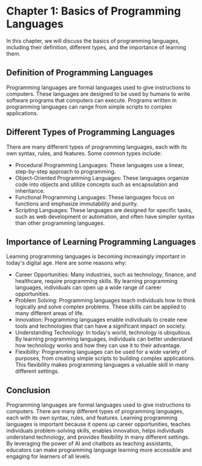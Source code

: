 Chapter 1: Basics of Programming Languages
==========================================

In this chapter, we will discuss the basics of programming languages, including their definition, different types, and the importance of learning them.

Definition of Programming Languages
-----------------------------------

Programming languages are formal languages used to give instructions to computers. These languages are designed to be used by humans to write software programs that computers can execute. Programs written in programming languages can range from simple scripts to complex applications.

Different Types of Programming Languages
----------------------------------------

There are many different types of programming languages, each with its own syntax, rules, and features. Some common types include:

* Procedural Programming Languages: These languages use a linear, step-by-step approach to programming.
* Object-Oriented Programming Languages: These languages organize code into objects and utilize concepts such as encapsulation and inheritance.
* Functional Programming Languages: These languages focus on functions and emphasize immutability and purity.
* Scripting Languages: These languages are designed for specific tasks, such as web development or automation, and often have simpler syntax than other programming languages.

Importance of Learning Programming Languages
--------------------------------------------

Learning programming languages is becoming increasingly important in today's digital age. Here are some reasons why:

* Career Opportunities: Many industries, such as technology, finance, and healthcare, require programming skills. By learning programming languages, individuals can open up a wide range of career opportunities.
* Problem Solving: Programming languages teach individuals how to think logically and solve complex problems. These skills can be applied to many different areas of life.
* Innovation: Programming languages enable individuals to create new tools and technologies that can have a significant impact on society.
* Understanding Technology: In today's world, technology is ubiquitous. By learning programming languages, individuals can better understand how technology works and how they can use it to their advantage.
* Flexibility: Programming languages can be used for a wide variety of purposes, from creating simple scripts to building complex applications. This flexibility makes programming languages a valuable skill in many different settings.

Conclusion
----------

Programming languages are formal languages used to give instructions to computers. There are many different types of programming languages, each with its own syntax, rules, and features. Learning programming languages is important because it opens up career opportunities, teaches individuals problem-solving skills, enables innovation, helps individuals understand technology, and provides flexibility in many different settings. By leveraging the power of AI and chatbots as teaching assistants, educators can make programming language learning more accessible and engaging for learners of all levels.
